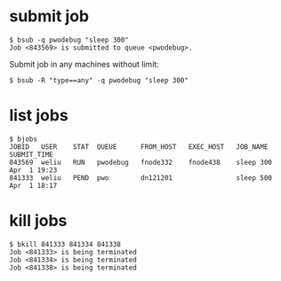 # submit job
```
$ bsub -q pwodebug "sleep 300"
Job <843569> is submitted to queue <pwodebug>.
```
Submit job in any machines without limit:
```
$ bsub -R "type==any" -q pwodebug "sleep 300" 
```

# list jobs
```
$ bjobs
JOBID   USER    STAT  QUEUE      FROM_HOST   EXEC_HOST   JOB_NAME   SUBMIT_TIME
843569  weliu   RUN   pwodebug   fnode332    fnode438    sleep 300  Apr  1 19:23
841333  weliu   PEND  pwo        dn121201                sleep 500  Apr  1 18:17
```

# kill jobs
```
$ bkill 841333 841334 841338
Job <841333> is being terminated
Job <841334> is being terminated
Job <841338> is being terminated
```
